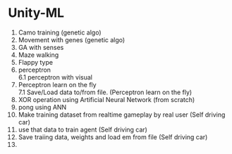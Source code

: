 # Unity-ML

1. Camo training (genetic algo)
2. Movement with genes (genetic algo)
3. GA with senses
4. Maze walking
5. Flappy type
6. perceptron <br>
6.1 perceptron with visual
7. Perceptron learn on the fly <br>
7.1 Save/Load data to/from file. (Perceptron learn on the fly)
8. XOR operation using Artificial Neural Network (from scratch)
9. pong using ANN
10. Make training dataset from realtime gameplay by real user (Self driving car)
11. use that data to train agent (Self driving car)
12. Save traiing data, weights and load em from file (Self driving car)
13. 
